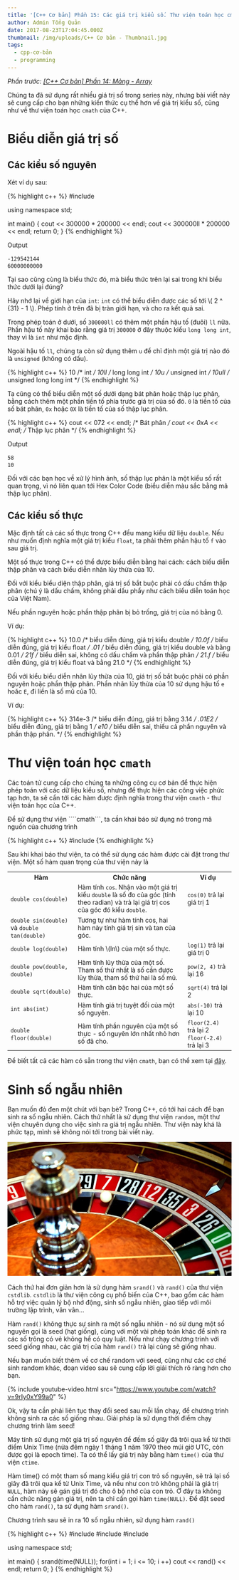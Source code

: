 ```yaml
---
title: '[C++ Cơ bản] Phần 15: Các giá trị kiểu số. Thư viện toán học cmath.'
author: Admin Tổng Quản
date: 2017-08-23T17:04:45.000Z
thumbnail: /img/uploads/C++ Cơ bản - Thumbnail.jpg
tags:
  - cpp-cơ-bản
  - programming
---
```

*Phần trước: [\[C++ Cơ bản\] Phần 14: Mảng - Array](http://cowboycoder.tech/article/c-co-ban-phan-14-mang-array)*

Chúng ta đã sử dụng rất nhiều giá trị số trong series này, nhưng bài viết này sẽ cung cấp cho bạn những kiến thức cụ thể hơn về giá trị kiểu số, cũng như về thư viện toán học ```cmath``` của C++.

# Biểu diễn giá trị số

## Các kiểu số nguyên

Xét ví dụ sau:

{% highlight c++ %}
#include <iostream>

using namespace std;

int main()
{
    cout << 300000 * 200000 << endl;
    cout << 300000ll * 200000 << endl;
    return 0;
}
{% endhighlight %}

Output

```
-129542144
60000000000
```

Tại sao cũng cùng là biểu thức đó, mà biểu thức trên lại sai trong khi biểu thức dưới lại đúng?

Hãy nhớ lại về giới hạn của ```int```: ```int``` có thể biểu diễn được các số tới \\( 2 ^ {31} - 1 \\). Phép tính ở trên đã bị tràn giới hạn, và cho ra kết quả sai.

Trong phép toán ở dưới, số ```300000ll``` có thêm một phần hậu tố (đuôi) ```ll``` nữa. Phần hậu tố này khai báo rằng giá trị ```300000``` ở đây thuộc kiểu ```long long int```, thay vì là ```int``` như mặc định.

Ngoài hậu tố ```ll```, chúng ta còn sử dụng thêm ```u``` để chỉ định một giá trị nào đó là ```unsigned``` (không có dấu).

{% highlight c++ %}
10 /* int */
10ll /* long long int */
10u /* unsigned int */
10ull /* unsigned long long int */
{% endhighlight %}

Ta cũng có thể biểu diễn một số dưới dạng bát phân hoặc thập lục phân, bằng cách thêm một phần tiền tố phía trước giá trị của số đó. ```0``` là tiền tố của số bát phân, ```0x``` hoặc ```0X``` là tiền tố của số thập lục phân.

{% highlight c++ %}
cout << 072 << endl; /* Bát phân */
cout << 0xA << endl; /* Thập lục phân */
{% endhighlight %}

Output

```
58
10
```

Đối với các bạn học về xử lý hình ảnh, số thập lục phân là một kiểu số rất quan trọng, vì nó liên quan tới Hex Color Code (biểu diễn màu sắc bằng mã thập lục phân).

## Các kiểu số thực

Mặc định tất cả các số thực trong C++ đều mang kiểu dữ liệu ```double```. Nếu như muốn định nghĩa một giá trị kiểu ```float```, ta phải thêm phần hậu tố ```f``` vào sau giá trị.

Một số thực trong C++ có thể được biểu diễn bằng hai cách: cách biểu diễn thập phân và cách biểu diễn nhân lũy thừa của 10.

Đối với kiểu biểu diện thập phân, giá trị số bắt buộc phải có dấu chấm thập phân (chú ý là dấu chấm, không phải dấu phẩy như cách biểu diễn toán học của Việt Nam).

Nếu phần nguyên hoặc phần thập phân bị bỏ trống, giá trị của nó bằng 0. 

Ví dụ:

{% highlight c++ %}
10.0 /* biểu diễn đúng, giá trị kiểu double */
10.0f /* biểu diễn đúng, giá trị kiểu float */
.01 /* biểu diễn đúng, giá trị kiểu double và bằng 0.01 */
21f /* biểu diễn sai, không có dấu chấm và phần thập phân */
21.f /* biểu diễn đúng, giá trị kiểu float và bằng 21.0 */
{% endhighlight %}

Đối với kiểu biểu diễn nhân lũy thừa của 10, giá trị số bắt buộc phải có phần nguyên hoặc phần thập phân. Phần nhân lũy thừa của 10 sử dụng hậu tố ```e``` hoăc ```E```, đi liền là số mũ của 10.

Ví dụ:

{% highlight c++ %}
314e-3 /* biểu diễn đúng, giá trị bằng 3.14 */
.01E2 /* biểu diễn đúng, giá trị bằng 1 */
e10 /* biểu diễn sai, thiếu cả phần nguyên và phần thập phân. */
{% endhighlight %}

# Thư viện toán học ```cmath```

Các toán tử cung cấp cho chúng ta những công cụ cơ bản để thực hiện phép toán với các dữ liệu kiểu số, nhưng để thực hiện các công việc phức tạp hơn, ta sẽ cần tới các hàm được định nghĩa trong thư viện ```cmath``` - thư viện toán học của C++.

Để sử dụng thư viện ````cmath```, ta cần khai báo sử dụng nó trong mã nguồn của chương trình

{% highlight c++ %}
#include <cmath>
{% endhighlight %}

Sau khi khai báo thư viện, ta có thể sử dụng các hàm được cài đặt trong thư viện. Một số hàm quan trọng của thư viện này là

<table class="table table-striped table-bordered">
    <tr>
        <th>Hàm</th>
        <th>Chức năng</th>
        <th>Ví dụ</th>
    </tr>
    <tr>
        <td><code>double cos(double)</code></td>
        <td>Hàm tính <code>cos</code>. Nhận vào một giá trị kiểu <code>double</code> là số đo của góc (tính theo radian) và trả lại giá trị cos của góc đó kiểu <code>double</code>.</td>
        <td><code>cos(0)</code> trả lại giá trị 1</td>
    </tr>
    <tr>
        <td><code>double sin(double)</code> và <code>double tan(double)</code></td>
        <td>Tương tự như hàm tính cos, hai hàm này tính giá trị sin và tan của góc.</td>
        <td></td>
    </tr>
    <tr>
        <td><code>double log(double)</code></td>
        <td>Hàm tính \(ln\) của một số thực.</td>
        <td><code>log(1)</code> trả lại giá trị 0</td>
    </tr>
    <tr>
        <td><code>double pow(double, double)</code></td>
        <td>Hàm tính lũy thừa của một số. Tham số thứ nhất là số cần được lũy thừa, tham số thứ hai là số mũ.</td>
        <td><code>pow(2, 4)</code> trả lại 16</td>
    </tr>
    <tr>
        <td><code>double sqrt(double)</code></td>
        <td>Hàm tính căn bậc hai của một số thực.</td>
        <td><code>sqrt(4)</code> trả lại 2</td>
    </tr>
    <tr>
        <td><code>int abs(int)</code></td>
        <td>Hàm tính giá trị tuyệt đối của một số nguyên.</td>
        <td><code>abs(-10)</code> trả lại 10</td>
    </tr>
    <tr>
        <td><code>double floor(double)</code></td>
        <td>Hàm tính phần nguyên của một số thực - số nguyên lớn nhất nhỏ hơn số đã cho.</td>
        <td><code>floor(2.4)</code> trả lại 2<br/><code>floor(-2.4)</code> trả lại 3</td>
    </tr>
</table>

Để biết tất cả các hàm có sẵn trong thư viện ```cmath```, bạn có thể xem tại [đây](http://en.cppreference.com/w/cpp/header/cmath).

# Sinh số ngẫu nhiên

Bạn muốn đỏ đen một chút với bạn bè? Trong C++, có tới hai cách để bạn sinh ra số ngẫu nhiên. Cách thứ nhất là sử dụng thư viện ```random```, một thư viện chuyên dụng cho việc sinh ra giá trị ngẫu nhiên. Thư viện này khá là phức tạp, mình sẽ không nói tới trong bài viết này.

![undefined](/img/uploads/cpp-cơ-bản-15-1.jpg)
 
Cách thứ hai đơn giản hơn là sử dụng hàm ```srand()``` và ```rand()``` của thư viện ```cstdlib```. ```cstdlib``` là thư viện công cụ phổ biến của C++, bao gồm các hàm hỗ trợ việc quản lý bộ nhớ động, sinh số ngẫu nhiên, giao tiếp với môi trường lập trình, vân vân… 

Hàm ```rand()``` không thực sự sinh ra một số ngẫu nhiên - nó sử dụng một số nguyên gọi là seed (hạt giống), cùng với một vài phép toán khác để sinh ra các số trông có vẻ không hề có quy luật. Nếu như chạy chương trình với seed giống nhau, các giá trị của hàm ```rand()``` trả lại cũng sẽ giống nhau.

Nếu bạn muốn biết thêm về cơ chế random với seed, cũng như các cơ chế sinh random khác, đoạn video sau sẽ cung cấp lời giải thích rõ ràng hơn cho bạn.

{% include youtube-video.html src="https://www.youtube.com/watch?v=9rIy0xY99a0" %}

Ok, vậy ta cần phải liên tục thay đổi seed sau mỗi lần chạy, để chương trình không sinh ra các số giống nhau. Giải pháp là sử dụng thời điểm chạy chương trình làm seed!

Máy tính sử dụng một giá trị số nguyên để đếm số giây đã trôi qua kể từ thời điểm Unix Time (nửa đêm ngày 1 tháng 1 năm 1970 theo múi giờ UTC, còn được gọi là epoch time). Ta có thể lấy giá trị này bằng hàm ```time()``` của thư viện ```ctime```.

Hàm time() có một tham số mang kiểu giá trị con trỏ số nguyên, sẽ trả lại số giây đã trôi qua kể từ Unix Time, và nếu như con trỏ không phải là giá trị ```NULL```, hàm này sẽ gán giá trị đó cho ô bộ nhớ của con trỏ. Ở đây ta không cần chức năng gán giá trị, nên ta chỉ cần gọi hàm ```time(NULL)```.
Để đặt seed cho hàm ```rand()```, ta sử dụng hàm ```srand()```.

Chương trình sau sẽ in ra 10 số ngẫu nhiên, sử dụng hàm ```rand()```

{% highlight c++ %}
#include <iostream>
#include <cstdlib>
#include <ctime>

using namespace std;

int main()
{
    srand(time(NULL));
    for(int i = 1; i <= 10; i ++)
        cout << rand() << endl;
    return 0;
}
{% endhighlight %}



